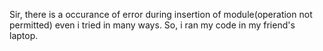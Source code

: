 Sir, there is a occurance of error during insertion of module(operation not permitted) even i tried in many ways. So, i ran my code in my friend's laptop.



